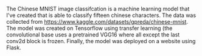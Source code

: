 The Chinese MNIST image classifcation is a machine learning model that I've created that is able to classify fifteen chinese characters. The data was collected from https://www.kaggle.com/datasets/gpreda/chinese-mnist. The model was created on Tensorflow using transfer learning (the convolutional base uses a pretrained VGG16 where all except the last conv2d block is frozen. Finally, the model was deployed on a website using Flask.

